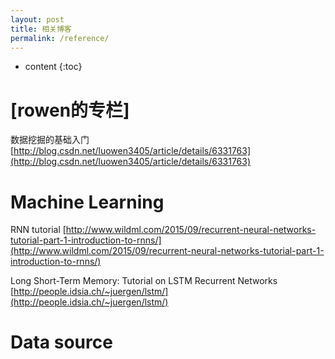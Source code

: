 ```yaml
---
layout: post
title: 相关博客
permalink: /reference/
---
```


* content
{:toc}

[rowen的专栏]
=====================
数据挖掘的基础入门
[http://blog.csdn.net/luowen3405/article/details/6331763](http://blog.csdn.net/luowen3405/article/details/6331763)


Machine Learning
======================
RNN tutorial [http://www.wildml.com/2015/09/recurrent-neural-networks-tutorial-part-1-introduction-to-rnns/](http://www.wildml.com/2015/09/recurrent-neural-networks-tutorial-part-1-introduction-to-rnns/)

Long Short-Term Memory: Tutorial on LSTM Recurrent Networks [http://people.idsia.ch/~juergen/lstm/](http://people.idsia.ch/~juergen/lstm/)

Data source
======================
